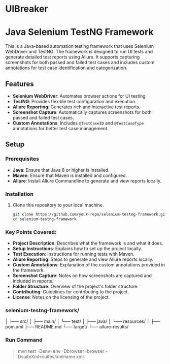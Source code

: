 # UIBreaker
# Java Selenium TestNG Framework

This is a Java-based automation testing framework that uses Selenium WebDriver and TestNG. The framework is designed to run UI tests and generate detailed test reports using Allure. It supports capturing screenshots for both passed and failed test cases and includes custom annotations for test case identification and categorization.

## Features

- **Selenium WebDriver**: Automates browser actions for UI testing.
- **TestNG**: Provides flexible test configuration and execution.
- **Allure Reporting**: Generates rich and interactive test reports.
- **Screenshot Capture**: Automatically captures screenshots for both passed and failed test cases.
- **Custom Annotations**: Includes `@TestCaseID` and `@TestCaseType` annotations for better test case management.

## Setup

### Prerequisites

- **Java**: Ensure that Java 8 or higher is installed.
- **Maven**: Ensure that Maven is installed and configured.
- **Allure**: Install Allure Commandline to generate and view reports locally.

### Installation

1. Clone this repository to your local machine.
   ```bash
   git clone https://github.com/your-repo/selenium-testng-framework.git
   cd selenium-testng-framework
### Key Points Covered:

- **Project Description**: Describes what the framework is and what it does.
- **Setup Instructions**: Explains how to set up the project locally.
- **Test Execution**: Instructions for running tests with Maven.
- **Allure Reporting**: Steps to generate and view Allure reports locally.
- **Custom Annotations**: Explanation of the custom annotations provided in the framework.
- **Screenshot Capture**: Notes on how screenshots are captured and included in reports.
- **Folder Structure**: Overview of the project's folder structure.
- **Contributing**: Guidelines for contributing to the project.
- **License**: Notes on the licensing of the project.

### selenium-testng-framework/
  │
  ├── src/
  │   ├── main/
  │   └── test/
  │       ├── java/
  │       └── resources/
  │
  ├── pom.xml
  ├── README.md
  └── target/
  └── allure-results/
### Run Command 
>mvn test -Denv=env -Dbrowser=browser -DsuiteXml=suites/xmlname.xml


